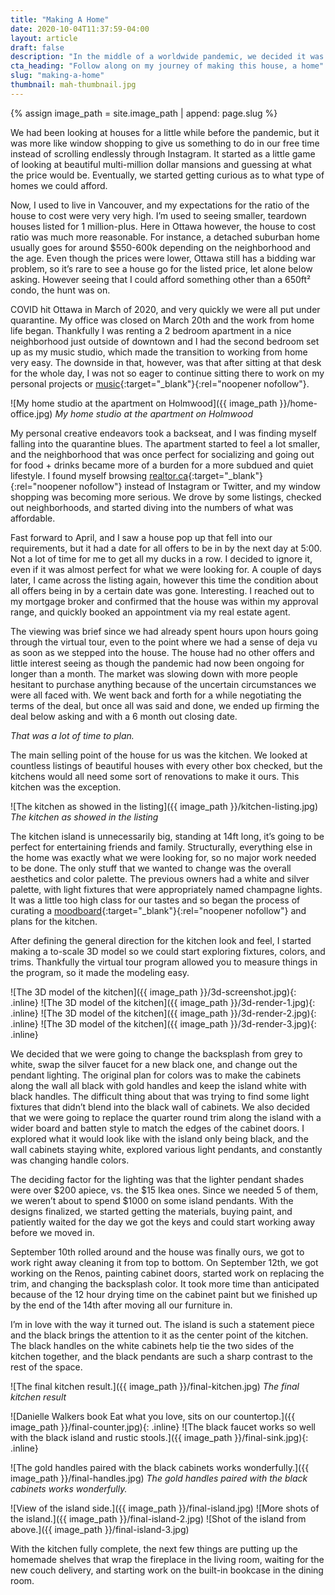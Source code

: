```yaml
---
title: "Making A Home"
date: 2020-10-04T11:37:59-04:00
layout: article
draft: false
description: "In the middle of a worldwide pandemic, we decided it was a good idea to buy a house."
cta_heading: "Follow along on my journey of making this house, a home"
slug: "making-a-home"
thumbnail: mah-thumbnail.jpg
---
```


{% assign image_path = site.image_path | append: page.slug %}

We had been looking at houses for a little while before the pandemic, but it was more like window shopping to give us something to do in our free time instead of scrolling endlessly through Instagram. It started as a little game of looking at beautiful multi-million dollar mansions and guessing at what the price would be. Eventually, we started getting curious as to what type of homes we could afford.

Now, I used to live in Vancouver, and my expectations for the ratio of the house to cost were very very high. I’m used to seeing smaller, teardown houses listed for 1 million-plus. Here in Ottawa however, the house to cost ratio was much more reasonable. For instance, a detached suburban home usually goes for around $550-600k depending on the neighborhood and the age. Even though the prices were lower, Ottawa still has a bidding war problem, so it’s rare to see a house go for the listed price, let alone below asking. However seeing that I could afford something other than a 650ft² condo, the hunt was on.

COVID hit Ottawa in March of 2020, and very quickly we were all put under quarantine. My office was closed on March 20th and the work from home life began. Thankfully I was renting a 2 bedroom apartment in a nice neighborhood just outside of downtown and I had the second bedroom set up as my music studio, which made the transition to working from home very easy. The downside in that, however, was that after sitting at that desk for the whole day, I was not so eager to continue sitting there to work on my personal projects or [music](http://coveomusic.com){:target="_blank"}{:rel="noopener nofollow"}.

![My home studio at the apartment on Holmwood]({{ image_path }}/home-office.jpg)
*My home studio at the apartment on Holmwood*

My personal creative endeavors took a backseat, and I was finding myself falling into the quarantine blues. The apartment started to feel a lot smaller, and the neighborhood that was once perfect for socializing and going out for food + drinks became more of a burden for a more subdued and quiet lifestyle. I found myself browsing [realtor.ca](https://realtor.ca){:target="_blank"}{:rel="noopener nofollow"} instead of Instagram or Twitter, and my window shopping was becoming more serious. We drove by some listings, checked out neighborhoods, and started diving into the numbers of what was affordable.

Fast forward to April, and I saw a house pop up that fell into our requirements, but it had a date for all offers to be in by the next day at 5:00. Not a lot of time for me to get all my ducks in a row. I decided to ignore it, even if it was almost perfect for what we were looking for. A couple of days later, I came across the listing again, however this time the condition about all offers being in by a certain date was gone. Interesting. I reached out to my mortgage broker and confirmed that the house was within my approval range, and quickly booked an appointment via my real estate agent.

The viewing was brief since we had already spent hours upon hours going through the virtual tour, even to the point where we had a sense of deja vu as soon as we stepped into the house. The house had no other offers and little interest seeing as though the pandemic had now been ongoing for longer than a month. The market was slowing down with more people hesitant to purchase anything because of the uncertain circumstances we were all faced with. We went back and forth for a while negotiating the terms of the deal, but once all was said and done, we ended up firming the deal below asking and with a 6 month out closing date. 

_That was a lot of time to plan._

The main selling point of the house for us was the kitchen. We looked at countless listings of beautiful houses with every other box checked, but the kitchens would all need some sort of renovations to make it ours. This kitchen was the exception.

![The kitchen as showed in the listing]({{ image_path }}/kitchen-listing.jpg)
*The kitchen as showed in the listing*

The kitchen island is unnecessarily big, standing at 14ft long, it’s going to be perfect for entertaining friends and family. Structurally, everything else in the home was exactly what we were looking for, so no major work needed to be done. The only stuff that we wanted to change was the overall aesthetics and color palette. The previous owners had a white and silver palette, with light fixtures that were appropriately named champagne lights. It was a little too high class for our tastes and so began the process of curating a [moodboard](https://www.pinterest.ca/connellmccarthy/home/kitchen/){:target="_blank"}{:rel="noopener nofollow"} and plans for the kitchen.

After defining the general direction for the kitchen look and feel, I started making a to-scale 3D model so we could start exploring fixtures, colors, and trims. Thankfully the virtual tour program allowed you to measure things in the program, so it made the modeling easy.

![The 3D model of the kitchen]({{ image_path }}/3d-screenshot.jpg){: .inline}
![The 3D model of the kitchen]({{ image_path }}/3d-render-1.jpg){: .inline}
![The 3D model of the kitchen]({{ image_path }}/3d-render-2.jpg){: .inline}
![The 3D model of the kitchen]({{ image_path }}/3d-render-3.jpg){: .inline}

We decided that we were going to change the backsplash from grey to white, swap the silver faucet for a new black one, and change out the pendant lighting. The original plan for colors was to make the cabinets along the wall all black with gold handles and keep the island white with black handles. The difficult thing about that was trying to find some light fixtures that didn’t blend into the black wall of cabinets. We also decided that we were going to replace the quarter round trim along the island with a wider board and batten style to match the edges of the cabinet doors. I explored what it would look like with the island only being black, and the wall cabinets staying white, explored various light pendants, and constantly was changing handle colors.

The deciding factor for the lighting was that the lighter pendant shades were over $200 apiece, vs. the $15 Ikea ones. Since we needed 5 of them, we weren’t about to spend $1000 on some island pendants. With the designs finalized, we started getting the materials, buying paint, and patiently waited for the day we got the keys and could start working away before we moved in.

September 10th rolled around and the house was finally ours, we got to work right away cleaning it from top to bottom. On September 12th, we got working on the Renos, painting cabinet doors, started work on replacing the trim, and changing the backsplash color. It took more time than anticipated because of the 12 hour drying time on the cabinet paint but we finished up by the end of the 14th after moving all our furniture in.

I’m in love with the way it turned out. The island is such a statement piece and the black brings the attention to it as the center point of the kitchen. The black handles on the white cabinets help tie the two sides of the kitchen together, and the black pendants are such a sharp contrast to the rest of the space.

![The final kitchen result.]({{ image_path }}/final-kitchen.jpg)
*The final kitchen result*

![Danielle Walkers book Eat what you love, sits on our countertop.]({{ image_path }}/final-counter.jpg){: .inline}
![The black faucet works so well with the black island and rustic stools.]({{ image_path }}/final-sink.jpg){: .inline}

![The gold handles paired with the black cabinets works wonderfully.]({{ image_path }}/final-handles.jpg)
*The gold handles paired with the black cabinets works wonderfully.*

![View of the island side.]({{ image_path }}/final-island.jpg)
![More shots of the island.]({{ image_path }}/final-island-2.jpg)
![Shot of the island from above.]({{ image_path }}/final-island-3.jpg)

With the kitchen fully complete, the next few things are putting up the homemade shelves that wrap the fireplace in the living room, waiting for the new couch delivery, and starting work on the built-in bookcase in the dining room.
